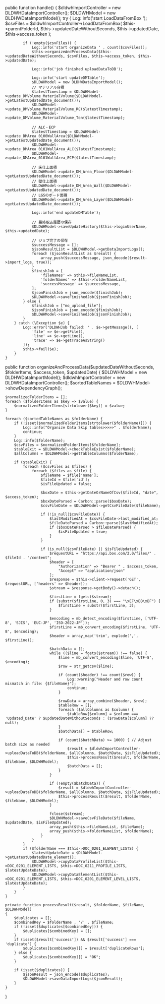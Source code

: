 public function handle()
    {
        $dldwhImportController = new DLDWHDataImportController();
        $DLDWHModel = new DLDHWDataImportModel();
        try {
            Log::info('start LoadDataFromBox ');
            $csvFiles = $dldwhImportController->LoadDataFromBox(
                $this->parentFolderId,
                $this->updatedDateWithoutSeconds,
                $this->updatedDate,
                $this->access_token
            );

            if (!empty($csvFiles)) {
                Log::info('start organizeData ' . count($csvFiles));
                $this->organizeAndProcessData($this->updatedDateWithoutSeconds, $csvFiles, $this->access_token, $this->updatedDate);

                Log::info('job finished uploadDataToDB');

                Log::info('start updateDMTable');
                $DLDWHModel = new DLDHWDataImportModel();
                // マテリアル容積
                $latestTimestamp = $DLDWHModel->update_DMVolume_MaterialVolume($DLDWHModel->getLatestUpdatedDate_document());
                $DLDWHModel->update_DMVolume_MaterialVolume_RC($latestTimestamp);
                $DLDWHModel->update_DMVolume_MaterialVolume_Ton($latestTimestamp);

                // ALC・ECP
                $latestTimestamp = $DLDWHModel->update_DMArea_0100WallArea($DLDWHModel->getLatestUpdatedDate_document());
                $DLDWHModel->update_DMArea_0101WallArea_ALC($latestTimestamp);
                $DLDWHModel->update_DMArea_0101WallArea_ECP($latestTimestamp);

                // 床仕上面積
                $DLDWHModel->update_DM_Area_Floor($DLDWHModel->getLatestUpdatedDate_document());
                // 壁仕上面積
                $DLDWHModel->update_DM_Area_Wall($DLDWHModel->getLatestUpdatedDate_document());
                // LGSのボード面積
                $DLDWHModel->update_DM_Area_Layer($DLDWHModel->getLatestUpdatedDate_document());

                Log::info('end updateDMTable');

                // 最終取込履歴の保存
                $DLDWHModel->saveUpdateHistory($this->loginUserName, $this->updatedDate);

                // ジョブ完了の保存
                $successMessage = [];
                $jsonResultList = $DLDWHModel->getDataImportLogs();
                foreach ($jsonResultList as $result) {
                    array_push($successMessage, json_decode($result->import_logs, true));
                }
                $finishJob = [
                    'fileNames' => $this->fileNameList,
                    'folderNames' => $this->folderNameList,
                    'successMessage' => $successMessage,
                ];
                $jsonFinishJob = json_encode($finishJob);
                $DLDWHModel->saveFinishedJob($jsonFinishJob);
            } else {
                $finishJob = ["no_upload_file"];
                $jsonFinishJob = json_encode($finishJob);
                $DLDWHModel->saveFinishedJob($jsonFinishJob);
            }
        } catch (\Exception $e) {
            Log::error('DLDWHJob failed: ' . $e->getMessage(), [
                'file' => $e->getFile(),
                'line' => $e->getLine(),
                'trace' => $e->getTraceAsString()
            ]);
            $this->fail($e);
        }
    }

public function organizeAndProcessData($updatedDateWithoutSeconds, $folderItems, $access_token, $updatedDate)
{
    $DLDWHModel = new DLDHWDataImportModel();
    $dldwhImportController = new DLDWHDataImportController();
    $sortedTableNames = $DLDWHModel->showDependencyGraph();

    $normalizedFolderItems = [];
    foreach ($folderItems as $key => $value) {
        $normalizedFolderItems[strtolower($key)] = $value;
    }

    foreach ($sortedTableNames as $folderName) {
        if (!isset($normalizedFolderItems[strtolower($folderName)])) {
            Log::info("Organize Data Skip tables>>>>>" . $folderName);
            continue;
        }
        Log::info($folderName);
        $csvFiles = $normalizedFolderItems[$folderName];
        $tableExit = $DLDWHModel->checkTableExist($folderName);
        $allColumns = $DLDWHModel->getTableColumns($folderName);

        if ($tableExit) {
            foreach ($csvFiles as $files) {
                foreach ($files as $file) {
                    $fileName = $file['name'];
                    $fileId = $file['id'];
                    $isFileUpdated = false;

                    $boxDate = $this->getDateOrNameOfCsv($fileId, "date", $access_token);
                    $boxDateParsed = Carbon::parse($boxDate);
                    $csvFileDate = $DLDWHModel->getCsvFileDate($fileName);

                    if (!is_null($csvFileDate)) {
                        $lastModifiedAt = $csvFileDate->last_modified_at;
                        $fileDateParsed = Carbon::parse($lastModifiedAt);
                        if ($boxDateParsed > $fileDateParsed) {
                            $isFileUpdated = true;
                        }
                    }

                    if (is_null($csvFileDate) || $isFileUpdated) {
                        $requestURL = "https://api.box.com/2.0/files/" . $fileId . "/content";
                        $header = [
                            "Authorization" => "Bearer " . $access_token,
                            "Accept" => "application/json"
                        ];
                        $response = $this->client->request('GET', $requestURL, ['headers' => $header]);
                        $stream = $response->getBody()->detach();

                        $firstLine = fgets($stream);
                        if (substr($firstLine, 0, 3) === "\xEF\xBB\xBF") {
                            $firstLine = substr($firstLine, 3);
                        }

                        $encoding = mb_detect_encoding($firstLine, ['UTF-8', 'SJIS', 'EUC-JP', 'ISO-2022-JP']);
                        $firstLine = mb_convert_encoding($firstLine, 'UTF-8', $encoding);
                        $header = array_map('trim', explode(',', $firstLine));

                        $batchData = [];
                        while (($line = fgets($stream)) !== false) {
                            $line = mb_convert_encoding($line, 'UTF-8', $encoding);
                            $row = str_getcsv($line);

                            if (count($header) !== count($row)) {
                                Log::warning("Header and row count mismatch in file: {$fileName}");
                                continue;
                            }

                            $rowData = array_combine($header, $row);
                            $tableRow = [];
                            foreach ($allColumns as $column) {
                                $tableRow[$column] = $column === 'Updated_Date' ? $updatedDateWithoutSeconds : ($rowData[$column] ?? null);
                            }
                            $batchData[] = $tableRow;

                            if (count($batchData) >= 1000) { // Adjust batch size as needed
                                $result = $dldwhImportController->uploadDataToDB($folderName, $allColumns, $batchData, $isFileUpdated);
                                $this->processResult($result, $folderName, $fileName, $DLDWHModel);
                                $batchData = [];
                            }
                        }

                        if (!empty($batchData)) {
                            $result = $dldwhImportController->uploadDataToDB($folderName, $allColumns, $batchData, $isFileUpdated);
                            $this->processResult($result, $folderName, $fileName, $DLDWHModel);
                        }

                        fclose($stream);
                        $DLDWHModel->saveCsvFileDate($fileName, $updatedDate, $isFileUpdated);
                        array_push($this->fileNameList, $fileName);
                        array_push($this->folderNameList, $folderName);
                    }
                }
            }
            if ($folderName === $this->DOC_0201_ELEMENT_LISTS) {
                $latestUpdateDate = $DLDWHModel->getLatestUpdatedDate_element();
                $DLDWHModel->copyDataProfileList($this->DOC_0201_ELEMENT_LISTS, $this->DOC_0211_PROFILE_LISTS, $latestUpdateDate);
                $DLDWHModel->copyDataElementList($this->DOC_0201_ELEMENT_LISTS, $this->DOC_0201_ELEMENT_LEVEL_LISTS, $latestUpdateDate);
            }
        }
    }

    private function processResult($result, $folderName, $fileName, $DLDWHModel)
    {
        $duplicates = [];
        $combinedKey = $folderName . '/' . $fileName;
        if (!isset($duplicates[$combinedKey])) {
            $duplicates[$combinedKey] = [];
        }
        if (isset($result['success']) && $result['success'] === 'duplicate') {
            $duplicates[$combinedKey][] = $result['duplicateRows'];
        } else {
            $duplicates[$combinedKey][] = "OK";
        }

        if (isset($duplicates)) {
            $jsonResult = json_encode($duplicates);
            $DLDWHModel->saveDataImportLogs($jsonResult);
        }
    }
}
